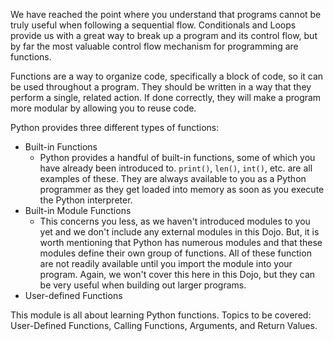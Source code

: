 We have reached the point where you understand that programs cannot be truly useful when following a sequential flow. Conditionals and Loops provide us with a great way to break up a program and its control flow, but by far the most valuable control flow mechanism for programming are functions.

Functions are a way to organize code, specifically a block of code, so it can be used throughout a program. They should be written in a way that they perform a single, related action. If done correctly, they will make a program more modular by allowing you to reuse code. 

Python provides three different types of functions:
- Built-in Functions
  - Python provides a handful of built-in functions, some of which you have already been introduced to. `print()`, `len()`, `int()`, etc. are all examples of these. They are always available to you as a Python programmer as they get loaded into memory as soon as you execute the Python interpreter. 
- Built-in Module Functions
  - This concerns you less, as we haven't introduced modules to you yet and we don't include any external modules in this Dojo. But, it is worth mentioning that Python has numerous modules and that these modules define their own group of functions. All of these function are not readily available until you import the module into your program. Again, we won't cover this here in this Dojo, but they can be very useful when building out larger programs. 
- User-defined Functions

This module is all about learning Python functions. Topics to be covered: User-Defined Functions, Calling Functions, Arguments, and Return Values.
